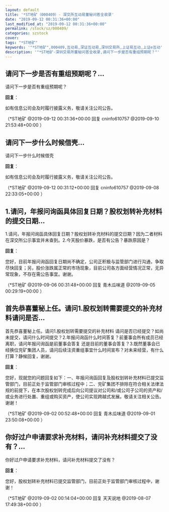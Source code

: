 ```yaml
---
layout: default
title: '*ST地矿（000409）- 深交所互动易董秘问答全收录'
date: "2019-09-12 00:31:36+00:00"
last_modified_at: "2019-09-12 00:31:36+00:00"
permalink: /stock/sz/000409/
categories: szstock
cover: 
tags: "*ST地矿"
keywords: '"*ST地矿",000409,互动易,深证互动易,深圳交易所,上证易互动,上证e互动'
description: '"*ST地矿-深圳交易所董秘问答全收录,请问下一步是否有重组预期呢？"'
---
```


## 请问下一步是否有重组预期呢？...

请问下一步是否有重组预期呢？

**回复**：

如有信息公司会及时履行披露义务，敬请关注公司公告。 

（*ST地矿  @2019-09-12 00:31:36+00:00 回复 cninfo610757  @2019-09-10 21:53:48+00:00 ）

## 请问下一步什么时候借壳...

请问下一步什么时候借壳

**回复**：

如有信息公司会及时履行披露义务，敬请关注公司公告。 

（*ST地矿  @2019-09-12 00:31:12+00:00 回复 cninfo610757  @2019-09-08 22:33:05+00:00 ）

## 1.请问，年报问询函具体回复日期？股权划转补充材料的提交日期...

1.请问，年报问询函具体回复日期？股权划转补充材料的提交日期？因为二者材料在深交所公示事宜并未查到。2.今天股价暴跌，是否有公告？暴跌原因是？

**回复**：

您好，目前年报问询函回复日期尚不确定，公司正积极与监管部门进行沟通，争取尽快回复；另，股价涨跌属正常的市场现象，目前公司各方面经营情况正常，无异常现象，不存在需公告事宜。谢谢。 

（*ST地矿  @2019-09-06 00:31:48+00:00 回复 青木瓜味道  @2019-09-05 00:29:19+00:00 ）

## 首先恭喜董秘上任。请问1.股权划转需要提交的补充材料请问是否...

首先恭喜董秘上任。请问1.股权划转需要提交的补充材料 请问是否已经提交？如尚未提交，请问什么时间提交？2.年报问询函什么时间答复？前董事会所有成员已经离职，请问年报问询函是前董事会答复 还是目前的董事会答复？3.既然董事会已经换位兖矿集团人员，请问后续注资重组事宜什么时间宣布？对未来经营，有什么打算？静候回复，谢谢。

**回复**：

您好，现就您的问题回复如下：一、年报问询函回复及股权划转补充材料已提交监管部门，目前正处于监管部门审核过程中；二、兖矿集团不排除在符合相关法律法规的前提下，在本次股权划转完成后向公司提议对公司和/或公司子公司的资产和/或业务进行处置、重组或购买资产，使公司实现跨越式发展。敬请关注相关公告。谢谢！ 

（*ST地矿  @2019-09-02 00:52:48+00:00 回复 青木瓜味道  @2019-09-01 23:50:08+00:00 ）

## 你好过户申请要求补充材料，请问补充材料提交了没有？...

你好过户申请要求补充材料，请问补充材料提交了没有？

**回复**：

您好，股权划转补充材料已提交监管部门，目前正处于监管部门审核过程中，谢谢！ 

（*ST地矿  @2019-09-02 00:14:04+00:00 回复 天天说地  @2019-08-07 17:49:38+00:00 ）

